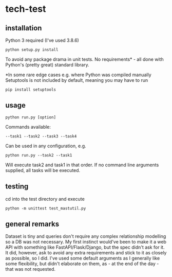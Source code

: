 # tech-test

## installation
Python 3 required (I've used 3.8.6)
```
python setup.py install
```
To avoid any package drama in unit tests.
No requirements* - all done with Python's (pretty great) standard library.

*In some rare edge cases e.g. where Python was compiled manually Setuptools is not included by default, meaning you may have to run 
```
pip install setuptools
```

## usage
```
python run.py [option]
```
Commands available:
```
--task1 --task2 --task3 --task4
```
Can be used in any configuration, e.g.
```
python run.py --task2 --task1
```
Will execute task2 and task1 in that order.
If no command line arguments supplied, all tasks will be executed.

## testing
cd into the test directory and execute
```
python -m unittest test_mastutil.py
```

## general remarks
Dataset is tiny and queries don't require any complex relationship modelling so a DB was not necessary. My first instinct would've been to make it a web API with something like FastAPI/Flask/Django, but the spec didn't ask for it. It did, however, ask to avoid any extra requirements and stick to it as closely as possible, so I did.
I've used some default arguments as I generally like some flexibility, but didn't elaborate on them, as - at the end of the day - that was not requested. 

